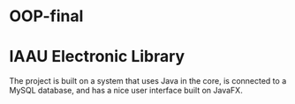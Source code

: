 # OOP-final
# IAAU Electronic Library

The project is built on a system that uses Java in the core, is connected to a MySQL database, and has a nice user interface built on JavaFX.
